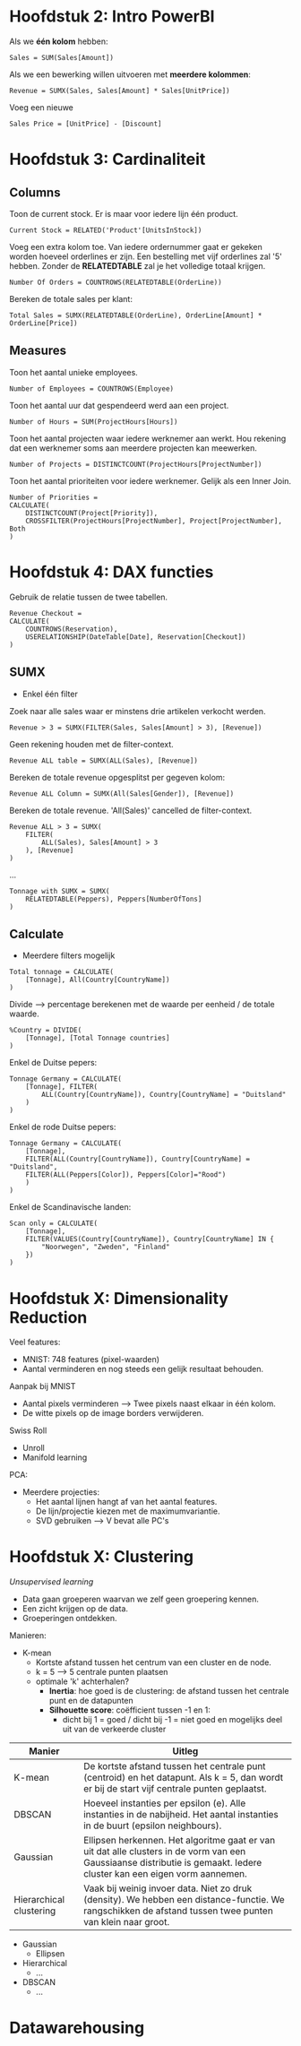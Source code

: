 # Hoofdstuk 2: Intro PowerBI


Als we **één kolom** hebben: 

```
Sales = SUM(Sales[Amount])
```

Als we een bewerking willen uitvoeren met **meerdere kolommen**:

```
Revenue = SUMX(Sales, Sales[Amount] * Sales[UnitPrice])
```

Voeg een nieuwe 
```
Sales Price = [UnitPrice] - [Discount]
```

# Hoofdstuk 3: Cardinaliteit


## Columns

Toon de current stock. Er is maar voor iedere lijn één product.
```
Current Stock = RELATED('Product'[UnitsInStock])
```

Voeg een extra kolom toe. Van iedere ordernummer gaat er gekeken worden hoeveel orderlines er zijn. Een bestelling met vijf orderlines zal '5' hebben. Zonder de **RELATEDTABLE** zal je het volledige totaal krijgen.

```
Number Of Orders = COUNTROWS(RELATEDTABLE(OrderLine)) 
```

Bereken de totale sales per klant:

```
Total Sales = SUMX(RELATEDTABLE(OrderLine), OrderLine[Amount] * OrderLine[Price])
```


## Measures

Toon het aantal unieke employees.

```
Number of Employees = COUNTROWS(Employee)
```

Toon het aantal uur dat gespendeerd werd aan een project.

```
Number of Hours = SUM(ProjectHours[Hours])
```

Toon het aantal projecten waar iedere werknemer aan werkt. Hou rekening dat een werknemer soms aan meerdere projecten kan meewerken.

```
Number of Projects = DISTINCTCOUNT(ProjectHours[ProjectNumber])
```

Toon het aantal prioriteiten voor iedere werknemer. Gelijk als een Inner Join.

```
Number of Priorities = 
CALCULATE(
    DISTINCTCOUNT(Project[Priority]), 
    CROSSFILTER(ProjectHours[ProjectNumber], Project[ProjectNumber], Both
)
```

# Hoofdstuk 4: DAX functies

Gebruik de relatie tussen de twee tabellen. 

```
Revenue Checkout = 
CALCULATE(
    COUNTROWS(Reservation),
    USERELATIONSHIP(DateTable[Date], Reservation[Checkout])
)
```

## SUMX

* Enkel één filter

Zoek naar alle sales waar er minstens drie artikelen verkocht werden.

```
Revenue > 3 = SUMX(FILTER(Sales, Sales[Amount] > 3), [Revenue])
```

Geen rekening houden met de filter-context.

```
Revenue ALL table = SUMX(ALL(Sales), [Revenue])
```

Bereken de totale revenue opgesplitst per gegeven kolom:

```
Revenue ALL Column = SUMX(All(Sales[Gender]), [Revenue])
```

Bereken de totale revenue. 'All(Sales)' cancelled de filter-context.

```
Revenue ALL > 3 = SUMX(
    FILTER(
        ALL(Sales), Sales[Amount] > 3
    ), [Revenue]
)
```

...

```
Tonnage with SUMX = SUMX(
    RELATEDTABLE(Peppers), Peppers[NumberOfTons]
)
```

## Calculate

* Meerdere filters mogelijk

```
Total tonnage = CALCULATE( 
    [Tonnage], All(Country[CountryName])
)
```

Divide --> percentage berekenen met de waarde per eenheid / de totale waarde.

```
%Country = DIVIDE(
    [Tonnage], [Total Tonnage countries]
)
```

Enkel de Duitse pepers:

```
Tonnage Germany = CALCULATE(
    [Tonnage], FILTER(
        ALL(Country[CountryName]), Country[CountryName] = "Duitsland"
    )
)
```

Enkel de rode Duitse pepers:

```
Tonnage Germany = CALCULATE(
    [Tonnage], 
    FILTER(ALL(Country[CountryName]), Country[CountryName] = "Duitsland",
    FILTER(ALL(Peppers[Color]), Peppers[Color]="Rood")
    )
)
```

Enkel de Scandinavische landen:

```
Scan only = CALCULATE(
    [Tonnage],
    FILTER(VALUES(Country[CountryName]), Country[CountryName] IN {
        "Noorwegen", "Zweden", "Finland"
    })
)
```

# Hoofdstuk X: Dimensionality Reduction

Veel features:
* MNIST: 748 features (pixel-waarden)
* Aantal verminderen en nog steeds een gelijk resultaat behouden.


Aanpak bij MNIST
* Aantal pixels verminderen --> Twee pixels naast elkaar in één kolom.
* De witte pixels op de image borders verwijderen.


Swiss Roll
* Unroll
* Manifold learning

PCA:
* Meerdere projecties: 
  * Het aantal lijnen hangt af van het aantal features.
  * De lijn/projectie kiezen met de maximumvariantie.
  * SVD gebruiken --> V bevat alle PC's


# Hoofdstuk X: Clustering

*Unsupervised learning*
* Data gaan groeperen waarvan we zelf geen groepering kennen.
* Een zicht krijgen op de data. 
* Groeperingen ontdekken.

Manieren:
* K-mean
  * Kortste afstand tussen het centrum van een cluster en de node.
  * k = 5 --> 5 centrale punten plaatsen
  * optimale 'k' achterhalen? 
    * **Inertia**: hoe goed is de clustering: de afstand tussen het centrale punt en de datapunten
    * **Silhouette score**: coëfficient tussen -1 en 1:
      * dicht bij 1 = goed / dicht bij -1 = niet goed en mogelijks deel uit van de verkeerde cluster

| Manier | Uitleg |
| -- | -- |
| K-mean | De kortste afstand tussen het centrale punt (centroid) en het datapunt. Als k = 5, dan wordt er bij de start vijf centrale punten geplaatst. |
| DBSCAN | Hoeveel instanties per epsilon (e). Alle instanties in de nabijheid. Het aantal instanties in de buurt (epsilon neighbours). |
| Gaussian | Ellipsen herkennen. Het algoritme gaat er van uit dat alle clusters in de vorm van een Gaussiaanse distributie is gemaakt. Iedere cluster kan een eigen vorm aannemen. |
| Hierarchical clustering | Vaak bij weinig invoer data. Niet zo druk (density). We hebben een distance-functie. We rangschikken de afstand tussen twee punten van klein naar groot. |

* Gaussian
  * Ellipsen
* Hierarchical
  * ...
* DBSCAN
  * ...



# Datawarehousing

